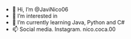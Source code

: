 - 👋 Hi, I’m @JaviNico06  
- 👀 I’m interested in 
- 🌱 I’m currently learning Java, Python and C#
- 📫 Social media. Instagram. nico.coca.00
                    


